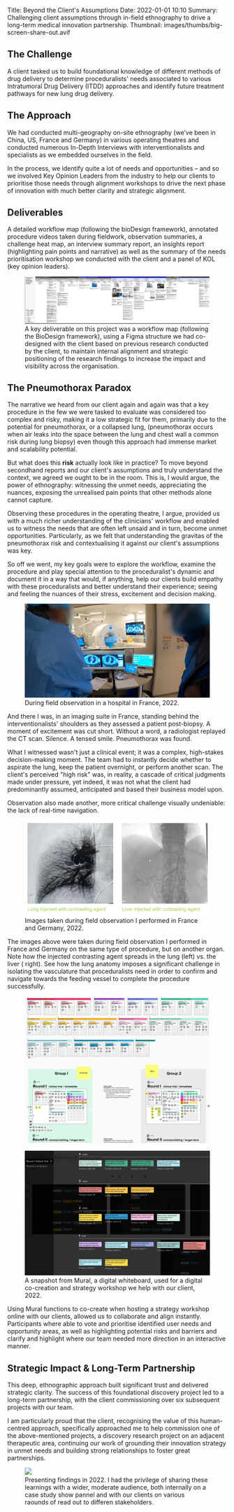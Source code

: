 Title: Beyond the Client's Assumptions
Date: 2022-01-01 10:10
Summary: Challenging client assumptions through in-field ethnography to drive a long-term medical innovation partnership.
Thumbnail: images/thumbs/big-screen-share-out.avif

## The Challenge

A client tasked us to build foundational knowledge of different methods of drug delivery to determine proceduralists' needs associated to various Intratumoral Drug Delivery (ITDD)
approaches and identify future treatment pathways for new lung drug delivery.


## The Approach

We had conducted multi-geography on-site ethnography (we’ve been in China, US, France and Germany) in various operating theatres and conducted numerous In-Depth Interviews with interventionalists and specialists as we embedded ourselves in the field.

In the process, we identify quite a lot of needs and opportunities – and so we involved Key Opinion Leaders from the industry to help our clients to prioritise those needs through alignment workshops to drive the next phase of innovation with much better clarity and strategic alignment.


## Deliverables

A detailed workflow map (following the bioDesign framework), annotated procedure videos taken during fieldwork, observation summaries, a challenge heat map, an interview summary report, an insights report (highlighting pain points and narrative) as well as the summary of the needs prioritisation workshop we conducted with the client and a panel of KOL (key opinion leaders).

<figure>
  <img class="fit image" src="images/fulls/Case 1 - Workflow map.webp" />
  <figcaption>A key deliverable on this project was a workflow map (following the BioDesign framework), using a Figma structure we had co-designed with the client based on previous research conducted by the client, to maintain internal alignment and strategic positioning of the research findings to increase the impact and visibility across the organisation.</figcaption>
</figure>

## The Pneumothorax Paradox

The narrative we heard from our client again and again was that a key procedure in the few we were tasked to evaluate was considered too complex and risky, making it a low strategic fit for them, primarily due to the potential for pneumothorax, or a collapsed lung, (pneumothorax occurs when air leaks into the space between the lung and chest wall a common risk during lung biopsy) even though this approach had immense market and scalability potential.

But what does this **risk** actually look like in practice? To move beyond secondhand reports and our client's assumptions and truly understand the context, we agreed we ought to be in the room. This is, I would argue, the power of ethnography: witnessing the unmet needs, appreciating the nuances, exposing the unrealised pain points that other methods alone cannot capture.

Observing these procedures in the operating theatre, I argue, provided us with a much richer understanding of the clinicians' workflow and enabled us to witness the needs that are often left unsaid and in turn, become unmet opportunities. Particularly, as we felt that understanding the gravitas of the pneumothorax risk and contextualising it against our client's assumptions was key.

So off we went, my key goals were to explore the workflow, examine the procedure and play special attention to the proceduralist's dynamic and document it in a way that would, if anything, help our clients build empathy with these proceduralists and better understand their experience; seeing and feeling the nuances of their stress, excitement and decision making.

<figure>
  <img class="fit image" src="images/fulls/Case 1 - OBS France blured.webp" />
  <figcaption>During field observation in a hospital in France, 2022.</figcaption>
</figure>

And there I was, in an imaging suite in France, standing behind the interventionalists' shoulders as they assessed a patient post-biopsy. A moment of excitement was cut short. Without a word, a radiologist replayed the CT scan. Silence. A tensed smile. Pneumothorax was found.

What I witnessed wasn't just a clinical event; it was a complex, high-stakes decision-making moment. The team had to instantly decide whether to aspirate the lung, keep the patient overnight, or perform another scan. The client's perceived "high risk" was, in reality, a cascade of critical judgments made under pressure, yet indeed, it was not what the client had predominantly assumed, anticipated and based their business model upon.

Observation also made another, more critical challenge visually undeniable: the lack of real-time navigation.

<figure>
  <img class="fit image" src="images/fulls/Case 1 - lung vs liver.webp" />
  <figcaption>Images taken during field observation I performed in France and Germany, 2022.</figcaption>
</figure>

The images above were taken during field observation I performed in France and Germany on the same type of procedure, but on another organ. Note how the injected contrasting agent spreads in the lung (left) vs. the liver ( right). See how the lung anatomy imposes a significant challenge in isolating the vasculature that proceduralists need in order to confirm and navigate towards the feeding vessel to complete the procedure successfully.

<figure>
  <img class="fit image" src="images/fulls/Case 1 - Client digital workshop.webp" />
</figure>

<figure>
  <img class="fit image" src="images/fulls/Case 1 - Client digital workshop results page.webp" />
  <figcaption>A snapshot from Mural, a digital whiteboard, used for a digital co-creation and strategy workshop we help with our client, 2022.</figcaption>
</figure>

Using Mural functions to co-create when hosting a strategy workshop online with our clients, allowed us to collaborate and align instantly. Participants where able to vote and prioritise identified user needs and opportunity areas, as well as highlighting potential risks and barriers and clarify and highlight where our team needed more direction in an interactive manner.

## Strategic Impact & Long-Term Partnership

This deep, ethnographic approach built significant trust and delivered strategic clarity. The success of this foundational discovery project led to a long-term partnership, with the client commissioning over six subsequent projects with our team.

I am particularly proud that the client, recognising the value of this human-centred approach, specifically approached me to help commission one of the above-mentioned projects, a discovery research project on an adjacent therapeutic area, continuing our work of grounding their innovation strategy in unmet needs and building strong relationships to foster great partnerships.

<figure>
  <img class="fit image" src="images/fulls/Case 1 - big screen share out.avif" />
  <figcaption>Presenting findings in 2022. I had the privilege of sharing these learnings with a wider, moderate audience, both internally on a case study show pannel and with our clients on various raounds of read out to differen stakeholders.</figcaption>
</figure>
